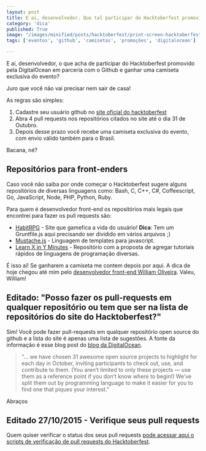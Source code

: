 ```yaml
---
layout: post
title: E ai, desenvolvedor. Que tal participar do Hacktoberfest promovido por DigitalOcean e Github?
category: 'dica'
published: True
image: "/images/minified/posts/hacktoberfest/print-screen-hacktoberfest.png"
tags: ['eventos', 'github', 'camisetas', 'promoções', 'digitalocean']

---
```


E aí, desenvolvedor, o que acha de participar do Hacktoberfest promovido pela DigitalOcean em parceria com o Github e ganhar uma camiseta exclusiva do evento?

Juro que você não vai precisar nem sair de casa!

As regras são simples:

1. Cadastre seu usuário github no [site oficial do hacktoberfest](https://hacktoberfest.digitalocean.com/)
2. Abra 4 pull requests nos repositórios citados no site até o dia 31 de Outubro.
3. Depois desse prazo você recebe uma camiseta exclusiva do evento, com envio válido também para o Brasil.

Bacana, né?

## Repositórios para front-enders

Caso você não saiba por onde começar o Hacktoberfest sugere alguns repositórios de diversas linguagens como: Bash, C, C++, C#, Coffeescript, Go, JavaScript, Node, PHP, Python, Ruby.

Para quem é desenvolvedor front-end os repositórios mais legais que encontrei para fazer os pull requests são:

* [HabitRPG](https://github.com/HabitRPG) - Site que gamefica a vida do usuário! **Dica**: Tem um Gruntfile.js aqui precisando ser dividido em vários arquivos ;)
* [Mustache.js](https://github.com/janl/mustache.js) - Linguagem de templates para javascript.
* [Learn X in Y Minutes](https://github.com/adambard/learnxinyminutes-docs) - Repositório com a proposta de agregar tutoriais rápidos de linguagens de programação diversas.

É isso aí! Se ganharem a camiseta me contem depois por aqui.
A dica de hoje chegou até mim pelo [desenvolvedor front-end William Oliveira](http://woliveiras.com.blr/). Valeu, William!

## Editado: "Posso fazer os pull-requests em qualquer repositório ou tem que ser na lista de repositórios do site do Hacktoberfest?"

Sim! Você pode fazer pull-requests em qualquer repositório open source do github e a lista do site é apenas uma lista de sugestões. A fonte da informação é esse blog post do [blog da DigitalOcean](https://www.digitalocean.com/company/blog/hacktoberfest-is-back/).

> "... we have chosen 31 awesome open source projects to highlight for each day in October, inviting participants to check out, use, and contribute to them. (You aren’t limited to only these projects — use them as a reference point if you don’t know where to begin!) We’ve split them out by programming language to make it easier for you to find one that piques your interest."

Abraços

## Editado 27/10/2015 - Verifique seus pull requests

Quem quiser verificar o status dos seus pull requests [pode acessar aqui o scripts de verificação de pull requests do Hacktoberfest](http://hf.heidilabs.com).


